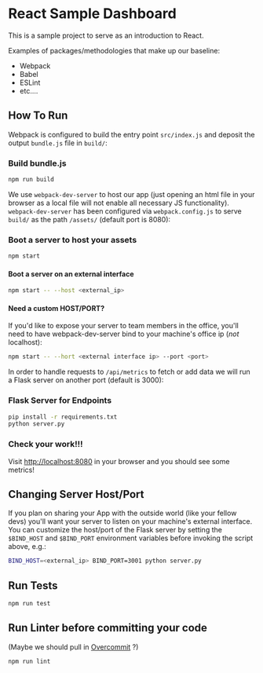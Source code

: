 # React Sample Dashboard

This is a sample project to serve as an introduction to React.

Examples of packages/methodologies that make up our baseline:

- Webpack
- Babel
- ESLint
- etc....

## How To Run ##

Webpack is configured to build the entry point `src/index.js` and deposit the
output `bundle.js` file in `build/`:

### Build bundle.js ###

```sh
npm run build
```

We use `webpack-dev-server` to host our app (just opening an html file in your
browser as a local file will not enable all necessary JS functionality).
`webpack-dev-server` has been configured via `webpack.config.js` to serve
`build/` as the path `/assets/` (default port is 8080):

### Boot a server to host your assets ###

```sh
npm start
```

#### Boot a server on an external interface ####

```sh
npm start -- --host <external_ip>
```

#### Need a custom HOST/PORT? ####
If you'd like to expose your server to team members in the office, you'll need
to have webpack-dev-server bind to your machine's office ip (_not_ localhost):

```sh
npm start -- --hort <external interface ip> --port <port>
```

In order to handle requests to `/api/metrics` to fetch or add data we will run
a Flask server on another port (default is 3000):

### Flask Server for Endpoints ###

```sh
pip install -r requirements.txt
python server.py
```

### Check your work!!! ###

Visit
[http://localhost:8080](http://localhost:8080) in your browser and you should see some metrics!

## Changing Server Host/Port ##

If you plan on sharing your App with the outside world (like your fellow devs)
you'll want your server to listen on your machine's external interface. You can
customize the host/port of the Flask server by setting the `$BIND_HOST` and
`$BIND_PORT` environment variables before invoking the script above, e.g.:

```sh
BIND_HOST=<external_ip> BIND_PORT=3001 python server.py
```

## Run Tests

```sh
npm run test
```

## Run Linter before committing your code
(Maybe we should pull in [Overcommit](https://github.com/brigade/overcommit) ?)

```sh
npm run lint
```
